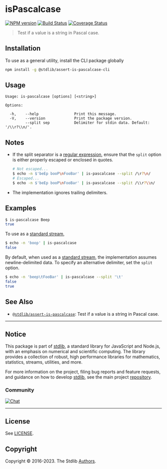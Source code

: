 <!--

@license Apache-2.0

Copyright (c) 2022 The Stdlib Authors.

Licensed under the Apache License, Version 2.0 (the "License");
you may not use this file except in compliance with the License.
You may obtain a copy of the License at

   http://www.apache.org/licenses/LICENSE-2.0

Unless required by applicable law or agreed to in writing, software
distributed under the License is distributed on an "AS IS" BASIS,
WITHOUT WARRANTIES OR CONDITIONS OF ANY KIND, either express or implied.
See the License for the specific language governing permissions and
limitations under the License.

-->

# isPascalcase

[![NPM version][npm-image]][npm-url] [![Build Status][test-image]][test-url] [![Coverage Status][coverage-image]][coverage-url] <!-- [![dependencies][dependencies-image]][dependencies-url] -->

> Test if a value is a string in Pascal case.











<section class="cli">



<section class="installation">

## Installation

To use as a general utility, install the CLI package globally

```bash
npm install -g @stdlib/assert-is-pascalcase-cli
```

</section>

<!-- CLI usage documentation. -->

<section class="usage">

## Usage

```text
Usage: is-pascalcase [options] [<string>]

Options:

  -h,    --help                Print this message.
  -V,    --version             Print the package version.
         --split sep           Delimiter for stdin data. Default: '/\\r?\\n/'.
```

</section>

<!-- CLI usage notes. Make sure to keep an empty line after the `section` element and another before the `/section` close. -->

<section class="notes">

## Notes

-   If the split separator is a [regular expression][mdn-regexp], ensure that the `split` option is either properly escaped or enclosed in quotes.

    ```bash
    # Not escaped...
    $ echo -n $'beEp booP\nFooBar' | is-pascalcase --split /\r?\n/
    # Escaped...
    $ echo -n $'beEp booP\nFooBar' | is-pascalcase --split /\\r?\\n/
    ```

-   The implementation ignores trailing delimiters.

</section>

<!-- /.notes -->

<!-- /.usage -->

<section class="examples">

## Examples

```bash
$ is-pascalcase Beep
true
```

</section>

To use as a [standard stream][standard-streams],

```bash
$ echo -n 'boop' | is-pascalcase
false
```

By default, when used as a [standard stream][standard-streams], the implementation assumes newline-delimited data. To specify an alternative delimiter, set the `split` option.

```bash
$ echo -n 'beep\tFooBar' | is-pascalcase --split '\t'
false
true
```

<!-- /.examples -->

</section>

<!-- /.cli -->

<!-- Section for related `stdlib` packages. Do not manually edit this section, as it is automatically populated. -->

<section class="related">

## See Also

-   <span class="package-name">[`@stdlib/assert-is-pascalcase`][@stdlib/assert-is-pascalcase]</span><span class="delimiter">: </span><span class="description">Test if a value is a string in Pascal case.</span>


</section>

<!-- /.related -->

<!-- Section for all links. Make sure to keep an empty line after the `section` element and another before the `/section` close. -->


<section class="main-repo" >

* * *

## Notice

This package is part of [stdlib][stdlib], a standard library for JavaScript and Node.js, with an emphasis on numerical and scientific computing. The library provides a collection of robust, high performance libraries for mathematics, statistics, streams, utilities, and more.

For more information on the project, filing bug reports and feature requests, and guidance on how to develop [stdlib][stdlib], see the main project [repository][stdlib].

### Community

[![Chat][chat-image]][chat-url]

---

## License

See [LICENSE][stdlib-license].


## Copyright

Copyright &copy; 2016-2023. The Stdlib [Authors][stdlib-authors].

</section>

<!-- /.stdlib -->

<!-- Section for all links. Make sure to keep an empty line after the `section` element and another before the `/section` close. -->

<section class="links">

[npm-image]: http://img.shields.io/npm/v/@stdlib/assert-is-pascalcase-cli.svg
[npm-url]: https://npmjs.org/package/@stdlib/assert-is-pascalcase-cli

[test-image]: https://github.com/stdlib-js/assert-is-pascalcase@v0.0.4/actions/workflows/test.yml/badge.svg?branch=v0.0.4
[test-url]: https://github.com/stdlib-js/assert-is-pascalcase@v0.0.4/actions/workflows/test.yml?query=branch:v0.0.4

[coverage-image]: https://img.shields.io/codecov/c/github/stdlib-js/assert-is-pascalcase@v0.0.4/main.svg
[coverage-url]: https://codecov.io/github/stdlib-js/assert-is-pascalcase@v0.0.4?branch=v0.0.4

<!--

[dependencies-image]: https://img.shields.io/david/stdlib-js/assert-is-pascalcase@v0.0.4.svg
[dependencies-url]: https://david-dm.org/stdlib-js/assert-is-pascalcase@v0.0.4/main

-->

[chat-image]: https://img.shields.io/gitter/room/stdlib-js/stdlib.svg
[chat-url]: https://gitter.im/stdlib-js/stdlib/

[stdlib]: https://github.com/stdlib-js/stdlib

[stdlib-authors]: https://github.com/stdlib-js/stdlib/graphs/contributors

[cli-section]: https://github.com/stdlib-js/assert-is-pascalcase@v0.0.4#cli
[cli-url]: https://github.com/stdlib-js/assert-is-pascalcase@v0.0.4/tree/cli
[@stdlib/assert-is-pascalcase]: https://github.com/stdlib-js/assert-is-pascalcase@v0.0.4/tree/main

[umd]: https://github.com/umdjs/umd
[es-module]: https://developer.mozilla.org/en-US/docs/Web/JavaScript/Guide/Modules

[deno-url]: https://github.com/stdlib-js/assert-is-pascalcase@v0.0.4/tree/deno
[umd-url]: https://github.com/stdlib-js/assert-is-pascalcase@v0.0.4/tree/umd
[esm-url]: https://github.com/stdlib-js/assert-is-pascalcase@v0.0.4/tree/esm
[branches-url]: https://github.com/stdlib-js/assert-is-pascalcase@v0.0.4/blob/main/branches.md

[stdlib-license]: https://raw.githubusercontent.com/stdlib-js/assert-is-pascalcase@v0.0.4/main/LICENSE

[standard-streams]: https://en.wikipedia.org/wiki/Standard_streams

[mdn-regexp]: https://developer.mozilla.org/en-US/docs/Web/JavaScript/Guide/Regular_Expressions

<!-- <related-links> -->

<!-- </related-links> -->

</section>

<!-- /.links -->
